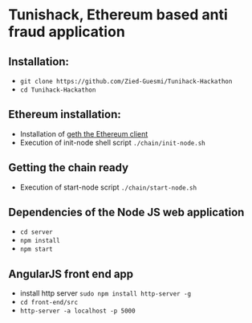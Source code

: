 # Tunishack, Ethereum based anti fraud application

## Installation:

* `git clone https://github.com/Zied-Guesmi/Tunihack-Hackathon`
* `cd Tunihack-Hackathon`

## Ethereum installation:

* Installation of [geth the Ethereum client](https://www.ethereum.org/cli)
* Execution of init-node shell script `./chain/init-node.sh`

## Getting the chain ready

* Execution of start-node script `./chain/start-node.sh`

## Dependencies of the Node JS web application

* `cd server`
* `npm install`
* `npm start`

## AngularJS front end app

* install http server `sudo npm install http-server -g`
* `cd front-end/src`
* `http-server -a localhost -p 5000`
